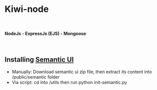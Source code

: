# Kiwi-node
<br/><br/>
**NodeJs - ExpressJs (EJS) - Mongoose**
<br/><br/><br/>
## Installing [Semantic UI](https://semantic-ui.com/)
* Manually: Download semantic ui zip file, then extract its content into /public/semantic folder
* Via script: cd into /utils then run python init-semantic.py

